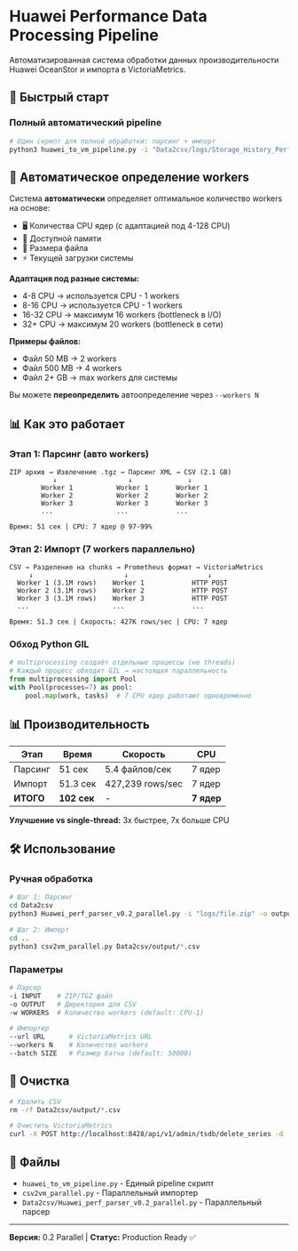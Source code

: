 # Huawei Performance Data Processing Pipeline

Автоматизированная система обработки данных производительности Huawei OceanStor и импорта в VictoriaMetrics.

## 🚀 Быстрый старт

### Полный автоматический pipeline
```bash
# Один скрипт для полной обработки: парсинг + импорт
python3 huawei_to_vm_pipeline.py -i "Data2csv/logs/Storage_History_Performance_Files.zip"
```

## 🤖 Автоматическое определение workers

Система **автоматически** определяет оптимальное количество workers на основе:
- 🖥️ Количества CPU ядер (с адаптацией под 4-128 CPU)
- 💾 Доступной памяти
- 📁 Размера файла
- ⚡ Текущей загрузки системы

**Адаптация под разные системы:**
- 4-8 CPU → используется CPU - 1 workers
- 8-16 CPU → используется CPU - 1 workers
- 16-32 CPU → максимум 16 workers (bottleneck в I/O)
- 32+ CPU → максимум 20 workers (bottleneck в сети)

**Примеры файлов:**
- Файл 50 MB → 2 workers
- Файл 500 MB → 4 workers  
- Файл 2+ GB → max workers для системы

Вы можете **переопределить** автоопределение через `--workers N`

## 📊 Как это работает

### Этап 1: Парсинг (авто workers)
```
ZIP архив → Извлечение .tgz → Парсинг XML → CSV (2.1 GB)
           ↓                  ↓              ↓
        Worker 1           Worker 1       Worker 1
        Worker 2           Worker 2       Worker 2
        Worker 3           Worker 3       Worker 3
        ...                ...            ...
        
Время: 51 сек | CPU: 7 ядер @ 97-99%
```

### Этап 2: Импорт (7 workers параллельно)
```
CSV → Разделение на chunks → Prometheus формат → VictoriaMetrics
     ↓                       ↓                    ↓
  Worker 1 (3.1M rows)    Worker 1            HTTP POST
  Worker 2 (3.1M rows)    Worker 2            HTTP POST
  Worker 3 (3.1M rows)    Worker 3            HTTP POST
  ...                     ...                 ...
  
Время: 51.3 сек | Скорость: 427K rows/sec | CPU: 7 ядер
```

### Обход Python GIL
```python
# multiprocessing создаёт отдельные процессы (не threads)
# Каждый процесс обходит GIL → настоящая параллельность
from multiprocessing import Pool
with Pool(processes=7) as pool:
    pool.map(work, tasks)  # 7 CPU ядер работают одновременно
```

## 📊 Производительность

| Этап | Время | Скорость | CPU |
|------|-------|----------|-----|
| Парсинг | 51 сек | 5.4 файлов/сек | 7 ядер |
| Импорт | 51.3 сек | 427,239 rows/sec | 7 ядер |
| **ИТОГО** | **102 сек** | - | **7 ядер** |

**Улучшение vs single-thread:** 3x быстрее, 7x больше CPU

## 🛠️ Использование

### Ручная обработка
```bash
# Шаг 1: Парсинг
cd Data2csv
python3 Huawei_perf_parser_v0.2_parallel.py -i "logs/file.zip" -o output

# Шаг 2: Импорт
cd ..
python3 csv2vm_parallel.py Data2csv/output/*.csv
```

### Параметры
```bash
# Парсер
-i INPUT    # ZIP/TGZ файл
-o OUTPUT   # Директория для CSV
-w WORKERS  # Количество workers (default: CPU-1)

# Импортер
--url URL      # VictoriaMetrics URL
--workers N    # Количество workers
--batch SIZE   # Размер батча (default: 50000)
```

## 🧹 Очистка
```bash
# Удалить CSV
rm -rf Data2csv/output/*.csv

# Очистить VictoriaMetrics
curl -X POST http://localhost:8428/api/v1/admin/tsdb/delete_series -d 'match[]={__name__=~"hu_.*"}'
```

## 📁 Файлы
- `huawei_to_vm_pipeline.py` - Единый pipeline скрипт
- `csv2vm_parallel.py` - Параллельный импортер
- `Data2csv/Huawei_perf_parser_v0.2_parallel.py` - Параллельный парсер

---
**Версия:** 0.2 Parallel | **Статус:** Production Ready ✅
